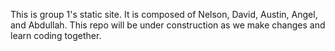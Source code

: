 This is group 1's static site. It is composed of Nelson, David, Austin, Angel, and Abdullah. This repo will be under construction as we make changes and learn coding together.